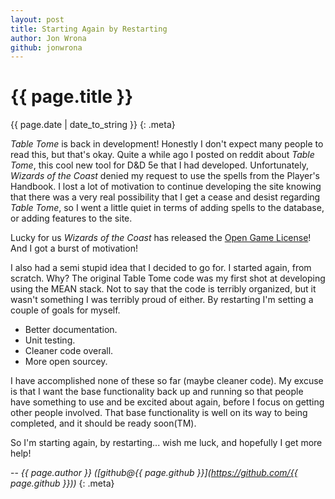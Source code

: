 ```yaml
---
layout: post
title: Starting Again by Restarting
author: Jon Wrona
github: jonwrona
---
```


# {{ page.title }}

{{ page.date | date_to_string }}
{: .meta}

_Table Tome_ is back in development! Honestly I don't expect many people to read this, but that's okay. Quite a while ago I posted on reddit about _Table Tome_, this cool new tool for D&D 5e that I had developed. Unfortunately, _Wizards of the Coast_ denied my request to use the spells from the Player's Handbook. I lost a lot of motivation to continue developing the site knowing that there was a very real possibility that I get a cease and desist regarding _Table Tome_, so I went a little quiet in terms of adding spells to the database, or adding features to the site.

Lucky for us _Wizards of the Coast_ has released the [Open Game License](http://dnd.wizards.com/articles/features/systems-reference-document-srd)! And I got a burst of motivation!

I also had a semi stupid idea that I decided to go for. I started again, from scratch. Why? The original Table Tome code was my first shot at developing using the MEAN stack. Not to say that the code is terribly organized, but it wasn't something I was terribly proud of either. By restarting I'm setting a couple of goals for myself.

* Better documentation.
* Unit testing.
* Cleaner code overall.
* More open sourcey.

I have accomplished none of these so far (maybe cleaner code). My excuse is that I want the base functionality back up and running so that people have something to use and be excited about again, before I focus on getting other people involved. That base functionality is well on its way to being completed, and it should be ready soon(TM).

So I'm starting again, by restarting... wish me luck, and hopefully I get more help!

-- _{{ page.author }} ([github@{{ page.github }}](https://github.com/{{ page.github }}))_
{: .meta}